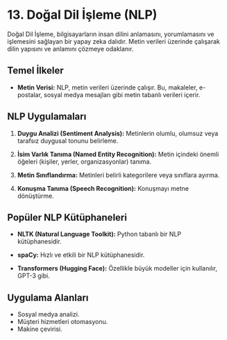 # 13. Doğal Dil İşleme (NLP)

Doğal Dil İşleme, bilgisayarların insan dilini anlamasını, yorumlamasını ve işlemesini sağlayan bir yapay zeka dalıdır. Metin verileri üzerinde çalışarak dilin yapısını ve anlamını çözmeye odaklanır.

## Temel İlkeler

- **Metin Verisi:** NLP, metin verileri üzerinde çalışır. Bu, makaleler, e-postalar, sosyal medya mesajları gibi metin tabanlı verileri içerir.

## NLP Uygulamaları

1. **Duygu Analizi (Sentiment Analysis):** Metinlerin olumlu, olumsuz veya tarafsız duygusal tonunu belirleme.

2. **İsim Varlık Tanıma (Named Entity Recognition):** Metin içindeki önemli öğeleri (kişiler, yerler, organizasyonlar) tanıma.

3. **Metin Sınıflandırma:** Metinleri belirli kategorilere veya sınıflara ayırma.

4. **Konuşma Tanıma (Speech Recognition):** Konuşmayı metne dönüştürme.

## Popüler NLP Kütüphaneleri

- **NLTK (Natural Language Toolkit):** Python tabanlı bir NLP kütüphanesidir.

- **spaCy:** Hızlı ve etkili bir NLP kütüphanesidir.

- **Transformers (Hugging Face):** Özellikle büyük modeller için kullanılır, GPT-3 gibi.

## Uygulama Alanları

- Sosyal medya analizi.
- Müşteri hizmetleri otomasyonu.
- Makine çevirisi.